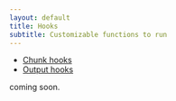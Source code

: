 ```yaml
---
layout: default
title: Hooks
subtitle: Customizable functions to run 
---
```


- [Chunk hooks](#chunk_hooks)
- [Output hooks](#output_hooks)

coming soon.

